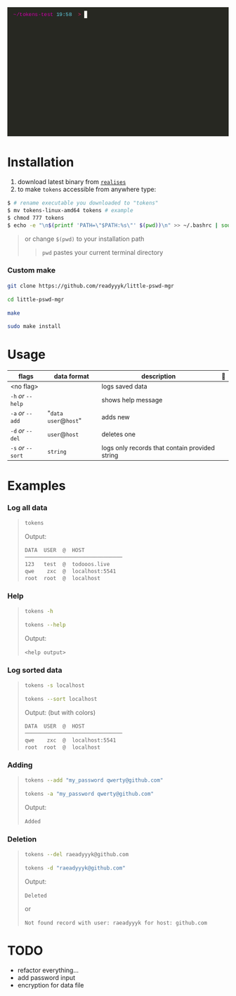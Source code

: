 <img src="assets/Snap.gif" alt="example gif used asciinema.org and asciinema/agg">

# Installation
<ol>
   <li> download latest binary from <code><a href="https://github.com/readyyyk/little-pswd-mgr/releases">realises</a></code> </li>
   <li> to make <code>tokens</code> accessible from anywhere type: </li>
</ol>

```bash
$ # rename executable you downloaded to "tokens"
$ mv tokens-linux-amd64 tokens # example
$ chmod 777 tokens
$ echo -e "\n$(printf 'PATH=\"$PATH:%s\"' $(pwd))\n" >> ~/.bashrc | source ~/.bashrc
```

> or change `$(pwd)` to your installation path
> > `pwd` pastes your current terminal directory

### Custom make
```bash
git clone https://github.com/readyyyk/little-pswd-mgr
```
```bash
cd little-pswd-mgr
```
```bash
make
```
```bash
sudo make install
``` 


# Usage

| flags              | data format            | description                                    | 🚩 | 
|--------------------|------------------------|------------------------------------------------|----|
| <no flag\>         |                        | logs saved data                                |    |
| `-h` _or_ `--help` |                        | shows help message                             |    |
| `-a` _or_ `--add`  | "`data` `user`@`host`" | adds new                                       |    |
| `-d` _or_ `--del`  | `user`@`host`          | deletes one                                    |    |
| `-s` _or_ `--sort` | `string`               | logs only records that contain provided string |    |

# Examples
### Log all data
> ``` bash
> tokens
> ```
> Output:
>
> ```
> DATA  USER  @  HOST           
> ───────────────────────────────
> 123   test  @  todooos.live   
> qwe    zxc  @  localhost:5541
> root  root  @  localhost
> ``` 

### Help
> ``` bash
> tokens -h
> ```
> ``` bash
> tokens --help
> ```
> Output:
>
> `<help output>`

### Log sorted data
> ``` bash
> tokens -s localhost
> ```
> ``` bash
> tokens --sort localhost
> ```
> Output: (but with colors)
>
> ```
> DATA  USER  @  HOST           
> ─────────────────────────────── 
> qwe    zxc  @  localhost:5541
> root  root  @  localhost
> ``` 

### Adding
> ``` bash
> tokens --add "my_password qwerty@github.com"
> ```
> ``` bash
> tokens -a "my_password qwerty@github.com"
> ```
> Output:
>
> `Added`

### Deletion
> ``` bash
> tokens --del raeadyyyk@github.com
> ```
> ``` bash
> tokens -d "raeadyyyk@github.com"
> ```
> Output:
>
> `Deleted`
>
> or
>
> `Not found record with user: raeadyyyk for host: github.com`

# TODO
- refactor everything...
- add password input
- encryption for data file